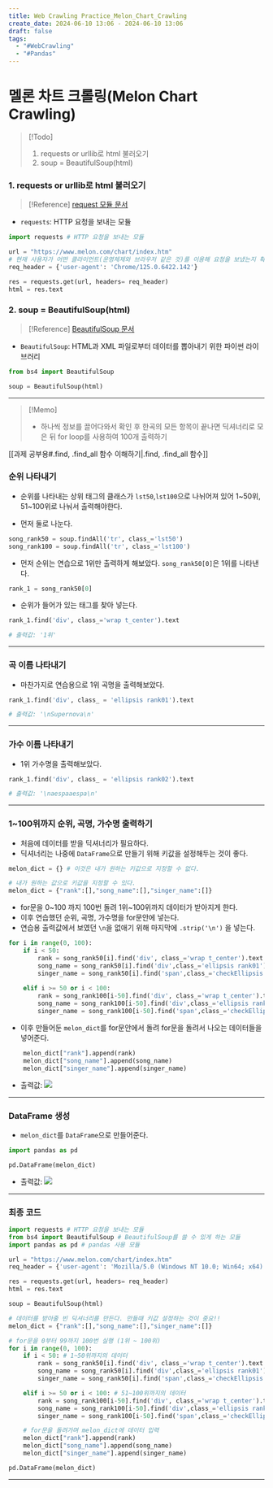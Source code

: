 ```yaml
---
title: Web Crawling Practice_Melon_Chart_Crawling
create_date: 2024-06-10 13:06 - 2024-06-10 13:06
draft: false
tags:
  - "#WebCrawling"
  - "#Pandas"
---
```

# 멜론 차트 크롤링(Melon Chart Crawling)

>[!Todo]
>1. requests or urllib로 html 불러오기
>2. soup = BeautifulSoup(html)

### 1. requests or urllib로 html 불러오기

>[!Reference]
>[request 모듈 문서](https://docs.python-requests.org/en/latest/user/quickstart/)

- `requests`: HTTP 요청을 보내는 모듈
```python
import requests # HTTP 요청을 보내는 모듈

url = "https://www.melon.com/chart/index.htm"
# 현재 사용자가 어떤 클라이언트(운영체제와 브라우저 같은 것)를 이용해 요청을 보냈는지 확인
req_header = {'user-agent': 'Chrome/125.0.6422.142'}

res = requests.get(url, headers= req_header)
html = res.text
```

### 2. soup = BeautifulSoup(html)

>[!Reference]
>[BeautifulSoup 문서](https://www.crummy.com/software/BeautifulSoup/bs4/doc/)

- `BeautifulSoup`: HTML과 XML 파일로부터 데이터를 뽑아내기 위한 파이썬 라이브러리
```python
from bs4 import BeautifulSoup

soup = BeautifulSoup(html)
```

---
>[!Memo]
>- 하나씩 정보를 끌어다와서 확인 후 한곡의 모든 항목이 끝나면 딕셔너리로 모은 뒤 for loop를 사용하여 100개 출력하기

[[과제 공부용#.find, .find_all 함수 이해하기|.find, .find_all 함수]]

### 순위 나타내기

- 순위를 나타내는 상위 태그의 클래스가 `lst50`,`lst100`으로 나뉘어져 있어 1~50위, 51~100위로 나눠서 출력해야한다.

- 먼저 둘로 나눈다.
```python
song_rank50 = soup.findAll('tr', class_='lst50')
song_rank100 = soup.findAll('tr', class_='lst100')
```

- 먼저 순위는 연습으로 1위만 출력하게 해보았다. `song_rank50[0]`은 1위를 나타낸다.
```python
rank_1 = song_rank50[0]
```

- 순위가 들어가 있는 태그를 찾아 넣는다.
```python
rank_1.find('div', class_='wrap t_center').text

# 출력값: '1위'
```

---
### 곡 이름 나타내기

- 마찬가지로 연습용으로 1위 곡명을 출력해보았다.
```python
rank_1.find('div', class_ = 'ellipsis rank01').text

# 출력값: '\nSupernova\n'
```

---
### 가수 이름 나타내기

- 1위 가수명을 출력해보았다.
```python
rank_1.find('div', class_ = 'ellipsis rank02').text

# 출력값: '\naespaaespa\n'
```

---
### 1~100위까지 순위, 곡명, 가수명 출력하기

- 처음에 데이터를 받을 딕셔너리가 필요하다.
- 딕셔너리는 나중에 `DataFrame`으로 만들기 위해 키값을 설정해두는 것이 좋다.
```python
melon_dict = {} # 이것은 내가 원하는 키값으로 지정할 수 없다.

# 내가 원하는 값으로 키값을 지정할 수 있다.
melon_dict = {"rank":[],"song_name":[],"singer_name":[]} 
```

- for문을 0~100 까지 100번 돌려 1위~100위까지 데이터가 받아지게 한다.
- 이후 연습했던 순위, 곡명, 가수명을 for문안에 넣는다.
- 연습용 출력값에서 보였던 `\n`을 없애기 위해 마지막에 `.strip('\n')` 을 넣는다.
```python
for i in range(0, 100):
    if i < 50:
        rank = song_rank50[i].find('div', class_='wrap t_center').text
        song_name = song_rank50[i].find('div',class_='ellipsis rank01').text.strip('\n')
        singer_name = song_rank50[i].find('span',class_='checkEllipsis').text.strip('\n')
        
    elif i >= 50 or i < 100:
        rank = song_rank100[i-50].find('div', class_='wrap t_center').text
        song_name = song_rank100[i-50].find('div',class_='ellipsis rank01').text.strip('\n')
        singer_name = song_rank100[i-50].find('span',class_='checkEllipsis').text.strip('\n')
```

- 이후 만들어둔 `melon_dict`를 for문안에서 돌려 for문을 돌려서 나오는 데이터들을 넣어준다.
```python
	melon_dict["rank"].append(rank)
    melon_dict["song_name"].append(song_name)
    melon_dict["singer_name"].append(singer_name)
```

- 출력값:
![](https://imgur.com/oS0u7oH.jpg)

---
### DataFrame 생성

- `melon_dict`를 `DataFrame`으로 만들어준다.
```python
import pandas as pd

pd.DataFrame(melon_dict)
```

- 출력값:
![](https://imgur.com/Dy6X5cD.jpg)

---
### 최종 코드
```python
import requests # HTTP 요청을 보내는 모듈
from bs4 import BeautifulSoup # BeautifulSoup를 쓸 수 있게 하는 모듈
import pandas as pd # pandas 사용 모듈

url = "https://www.melon.com/chart/index.htm"
req_header = {'user-agent': 'Mozilla/5.0 (Windows NT 10.0; Win64; x64) AppleWebKit/537.36 (KHTML, like Gecko) Chrome/125.0.0.0 Safari/537.36'}

res = requests.get(url, headers= req_header)
html = res.text

soup = BeautifulSoup(html)

# 데이터를 받아줄 빈 딕셔너리를 만든다. 만들때 키값 설정하는 것이 중요!!
melon_dict = {"rank":[],"song_name":[],"singer_name":[]}

# for문을 0부터 99까지 100번 실행 (1위 ~ 100위)
for i in range(0, 100):
    if i < 50: # 1~50위까지의 데이터
        rank = song_rank50[i].find('div', class_='wrap t_center').text
        song_name = song_rank50[i].find('div',class_='ellipsis rank01').text.strip('\n')
        singer_name = song_rank50[i].find('span',class_='checkEllipsis').text.strip('\n')

    elif i >= 50 or i < 100: # 51~100위까지의 데이터
        rank = song_rank100[i-50].find('div', class_='wrap t_center').text
        song_name = song_rank100[i-50].find('div',class_='ellipsis rank01').text.strip('\n')
        singer_name = song_rank100[i-50].find('span',class_='checkEllipsis').text.strip('\n')

	# for문을 돌려가며 melon_dict에 데이터 입력
    melon_dict["rank"].append(rank)
    melon_dict["song_name"].append(song_name)
    melon_dict["singer_name"].append(singer_name)

pd.DataFrame(melon_dict)
```

---
